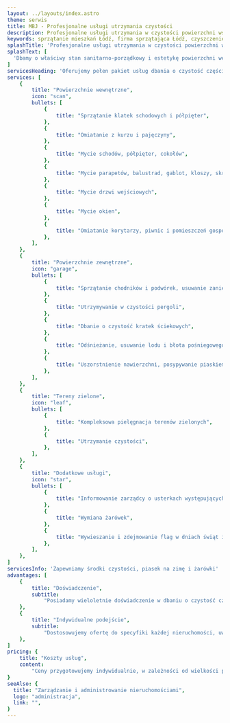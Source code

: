 ```yaml
---
layout: ../layouts/index.astro
theme: serwis
title: MBJ - Profesjonalne usługi utrzymania czystości
description: Profesjonalne usługi utrzymania w czystości powierzchni wszelkich nieruchomości na terenie Łodzi
keywords: sprzątanie mieszkań Łódź, firma sprzątająca Łódź, czyszczenie nieruchomości mieszkaniowych, sprzątanie klatek schodowych, profesjonalne sprzątanie Łódź
splashTitle: 'Profesjonalne usługi utrzymania w czystości powierzchni wszelkich nieruchomości'
splashText: [
  'Dbamy o właściwy stan sanitarno-porządkowy i estetykę powierzchni wewnętrznych, zewnętrznych i terenów zielonych',
]
servicesHeading: 'Oferujemy pełen pakiet usług dbania o czystość części wspólnych nieruchomości'
services: [
	{
		title: "Powierzchnie wewnętrzne",
		icon: "scan",
		bullets: [
			{
				title: "Sprzątanie klatek schodowych i półpięter",
			},
			{
				title: "Omiatanie z kurzu i pajęczyny",
			},
			{
				title: "Mycie schodów, półpięter, cokołów",
			},
			{
				title: "Mycie parapetów, balustrad, gablot, kloszy, skrzynek na listy, szafek energetycznych",
			},
			{
				title: "Mycie drzwi wejściowych",
			},
			{
				title: "Mycie okien",
			},
			{
				title: "Omiatanie korytarzy, piwnic i pomieszczeń gospodarczych",
			},
		],
	},
	{
		title: "Powierzchnie zewnętrzne",
		icon: "garage",
		bullets: [
			{
				title: "Sprzątanie chodników i podwórek, usuwanie zanieczyszczeń",
			},
			{
				title: "Utrzymywanie w czystości pergoli",
			},
			{
				title: "Dbanie o czystość kratek ściekowych",
			},
			{
				title: "Odśnieżanie, usuwanie lodu i błota pośniegowego w sezonie zimowym",
			},
			{
				title: "Uszorstnienie nawierzchni, posypywanie piaskiem zewnętrznych ciągów komunikacyjnych w okresie zimowym lub niezwłocznie po wystąpieniu okoliczności, do uzyskania stanu bezpieczeństwa użytkowników",
			},
		],
	},
	{
		title: "Tereny zielone",
		icon: "leaf",
		bullets: [
			{
				title: "Kompleksowa pielęgnacja terenów zielonych",
			},
			{
				title: "Utrzymanie czystości",
			},
		],
	},
	{
		title: "Dodatkowe usługi",
		icon: "star",
		bullets: [
			{
				title: "Informowanie zarządcy o usterkach występujących na terenie posesji",
			},
			{
				title: "Wymiana żarówek",
			},
			{
				title: "Wywieszanie i zdejmowanie flag w dniach świąt i uroczystości państwowych",
			},
		],
	},
]
servicesInfo: 'Zapewniamy środki czystości, piasek na zimę i żarówki'
advantages: [
	{
		title: "Doświadczenie",
		subtitle:
			"Posiadamy wieloletnie doświadczenie w dbaniu o czystość części wspólnych nieruchomości mieszkaniowych w Łodzi",
	},
	{
		title: "Indywidualne podejście",
		subtitle:
			"Dostosowujemy ofertę do specyfiki każdej nieruchomości, uwzględniając jej potrzeby i oczekiwania klientów",
	},
]
pricing: {
	title: "Koszty usług",
	content:
		"Ceny przygotowujemy indywidualnie, w zależności od wielkości powierzchni i zakresu wykonywanych czynności.",
}
seeAlso: {
  title: "Zarządzanie i administrowanie nieruchomościami",
  logo: "administracja",
  link: "",
}
---
```

